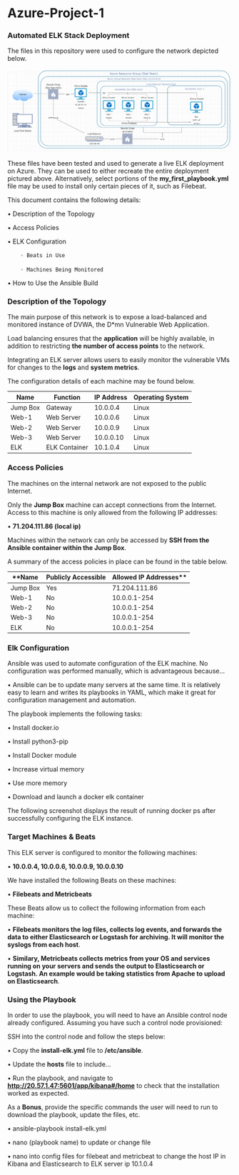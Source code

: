 # Azure-Project-1

### Automated ELK Stack Deployment

The files in this repository were used to configure the network depicted below.

![alt text](https://github.com/itsBurke/Azure-Project-1/blob/main/Diagrams/Cloud_Security_Diagram.PNG)





These files have been tested and used to generate a live ELK deployment on Azure. They can be used to either recreate the entire deployment pictured above. Alternatively, select portions of the **my_first_playbook.yml** file may be used to install only certain pieces of it, such as Filebeat.
      
This document contains the following details:
   
   • Description of the Topology
    
   • Access Policies 
   
   • ELK Configuration 
        
        ◦ Beats in Use 
        
        ◦ Machines Being Monitored 
   
   • How to Use the Ansible Build 

### Description of the Topology

The main purpose of this network is to expose a load-balanced and monitored instance of DVWA, the D*mn Vulnerable Web Application.

Load balancing ensures that the **application** will be highly available, in addition to restricting **the number of access points** to the network.
      
Integrating an ELK server allows users to easily monitor the vulnerable VMs for changes to the **logs** and **system metrics**.
      
The configuration details of each machine may be found below. 

| Name    |Function | IP Address | Operating System |
| ---|--- | --- | --- |
| Jump Box | Gateway | 10.0.0.4 | Linux |
| Web-1 | Web Server | 10.0.0.6 | Linux |
| Web-2 | Web Server | 10.0.0.9 | Linux |
| Web-3 | Web Server | 10.0.0.10 | Linux |
| ELK | ELK Container | 10.1.0.4 | Linux |


### Access Policies

The machines on the internal network are not exposed to the public Internet.

Only the **Jump Box** machine can accept connections from the Internet. Access to this machine is only allowed from the following IP addresses:
    
   • **71.204.111.86 (local ip)**

Machines within the network can only be accessed by **SSH from the Ansible container within the Jump Box**.
      
A summary of the access policies in place can be found in the table below.

| **Name | Publicly Accessible | Allowed IP Addresses** |
| --- | --- | --- |
| Jump Box | Yes | 71.204.111.86 |
| Web-1 | No | 10.0.0.1-254 |
| Web-2 | No | 10.0.0.1-254 |
| Web-3 | No | 10.0.0.1-254 |
| ELK | No | 10.0.0.1-254 |


### Elk Configuration

Ansible was used to automate configuration of the ELK machine. No configuration was performed manually, which is advantageous because...
    
   • Ansible can be to update many servers at the same time. It is relatively easy to learn and writes its playbooks in YAML, which make it great for configuration management and automation.

The playbook implements the following tasks:
    
   • Install docker.io
    
   • Install python3-pip
    
   • Install Docker module
    
   • Increase virtual memory
    
   • Use more memory
    
   • Download and launch a docker elk container

The following screenshot displays the result of running docker ps after successfully configuring the ELK instance.


### Target Machines & Beats

This ELK server is configured to monitor the following machines:
    
   • **10.0.0.4, 10.0.0.6, 10.0.0.9, 10.0.0.10** 

We have installed the following Beats on these machines:
    
   • **Filebeats and Metricbeats**
   
These Beats allow us to collect the following information from each machine:
    
   • **Filebeats monitors the log files, collects log events, and forwards the data to either           Elasticsearch or Logstash for archiving. It will monitor the syslogs from each host**.
    
   • **Similary, Metricbeats collects metrics from your OS and services running on your servers and sends the output to Elasticsearch or Logstash. An example would be taking statistics from Apache to upload on Elasticsearch**.

### Using the Playbook

In order to use the playbook, you will need to have an Ansible control node already configured. Assuming you have such a control node provisioned:

SSH into the control node and follow the steps below:
    
   • Copy the **install-elk.yml** file to **/etc/ansible**. 
   
   • Update the **hosts** file to include... 
  
   • Run the playbook, and navigate to **http://20.57.1.47:5601/app/kibana#/home** to check that the installation worked as expected. 
       


As a **Bonus**, provide the specific commands the user will need to run to download the playbook, update the files, etc.
    
   • ansible-playbook install-elk.yml
    
   • nano (playbook name) to update or change file
    
   • nano into config files for filebeat and metricbeat to change the host IP in Kibana and Elasticsearch to ELK server ip 10.1.0.4
